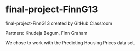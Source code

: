 # final-project-FinnG13
final-project-FinnG13 created by GitHub Classroom

Partners: Khudeja Begum, Finn Graham

We chose to work with the Predicting Housing Prices data set. 
